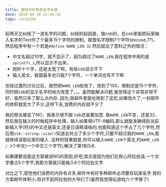 ```yaml
---
title: 游戏中的角色名字长度
date: 2016-04-10 21:45:42
tags: cocos2dx
---
```



前两天又纠结了一波名字的问题，纠结的起因是，做csb的，在csb里面把玩家输入名字的Text作了个最多15个字符的限制，联盟名字限制7个字符(excuse,7?)，然后程序中有一个宏是`#define NAME_LEN 32`.然后就出了意料之外的情况：
  - 中文名超过10字，就不显示了，因为超过了`NAME_LEN`,我在程序中用的是`sprintf\_s`,所以显示不出来，
  - 刚好十个字，还是太宽了啊，有些csb显示不下
  - 输入英文，联盟最多也只能7个字符，一个单词也写不下啊
 
<!-- more -->
 
在经过激烈讨论过后，居然把`NAME_LEN`给改了，改到了100，限制还是15个字符，同时把csb的显示名字的地方改宽了。。。虽然能解决问题,我觉得这个非常非常不好，虽然只多了那么点内存..因为,我邮件里面也用到了这宏,如果改大了,一封邮件的体积就变大了不少,这样下去,浪费的内存就不少了

我的想法被说了NO，我表示很不服
csb还是要加宽.
我`NAME_LEN`不变，还是32，然后我在输入的时候程序中处理，输入如果用UTF-8编码,那么就能准确得到当前新输入字(符)的中文还是英文,还是日语韩语啥的,也能知道这个字占了几个字符,然后用`std::string::size()`知道总共占了多少个字符,只要不超过我的`NAME_LEN`,我就继续读取玩家的输入.
这样的效果就是,你可以输入`NAME_LEN`个英文,约`NAME_LEN / 3`个中文(一个中文三个字节),解决了第1和3点.

如果硬要说我这方案被说NO的原因,好吧,其实是因为他们在担心阿拉伯语,一个文字要占5个字节,我那方案就只能输入6个阿拉伯文字.

对比之下,感觉他们浪费的内存有点多,邮件中有好多种邮件必须要存玩家名字.我的方案邮件体积小,但对不起阿拉伯的大爷们了(虽然我觉得玩游戏六个字够了)
